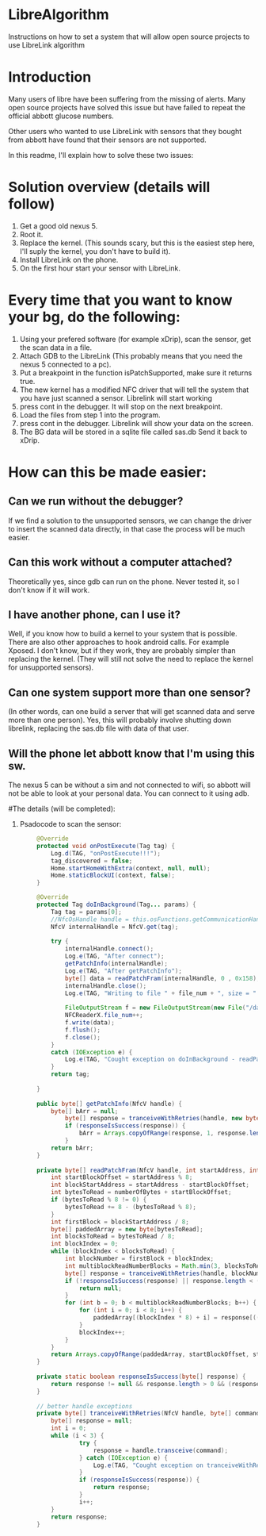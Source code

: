 # LibreAlgorithm
Instructions on how to set a system that will allow open source projects to use LibreLink algorithm

# Introduction

Many users of libre have been suffering from the missing of alerts. Many open source projects have 
solved this issue but have failed to repeat the official abbott glucose numbers.

Other users who wanted to use LibreLink with sensors that they bought from abbott have found that their
sensors are not supported.

In this readme, I'll explain how to solve these two issues:

# Solution overview (details will follow)

1. Get a good old nexus 5.
2. Root it.
3. Replace the kernel. (This sounds scary, but this is the easiest step here, I'll suply
the kernel, you don't have to build it).
4. Install LibreLink on the phone.
5. On the first hour start your sensor with LibreLink.


# Every time that you want to know your bg, do the following:
1. Using your prefered software (for example xDrip), scan the sensor, get the scan
data in a file.
2. Attach GDB to the LibreLink (This probably means that you need the nexus 5 connected to a pc).
3. Put a breakpoint in the function isPatchSupported, make sure it returns true.
4. The new kernel has a modified NFC driver that will tell the system that you have just scanned a sensor.
Librelink will start working
5. press cont in the debugger. It will stop on the next breakpoint.
6. Load the files from step 1 into the program.
7. press cont in the debugger. Librelink will show your data on the screen.
8. The BG data will be stored in a sqlite file called sas.db Send it back to xDrip.


# How can this be made easier:

## Can we run without the debugger?
If we find a solution to the unsupported sensors, we can change the driver to insert
the scanned data directly, in that case the process will be much easier.

## Can this work without a computer attached? 
Theoretically yes, since gdb can run on the phone. Never tested it, so I don't know if it will work.

## I have another phone, can I use it?
Well, if you know how to build a kernel to your system that is possible. <br />
There are also other approaches to hook android calls. For example Xposed.
I don't know, but if they work, they are probably simpler than replacing the kernel. 
(They will still not solve the need to replace the kernel for unsupported sensors).

## Can one system support more than one sensor?
(In other words, can one build a server that will get scanned data and serve more than one person).
Yes, this will probably involve shutting down librelink, replacing the sas.db file
with data of that user.

## Will the phone let abbott know that I'm using this sw.
The nexus 5 can be without a sim and not connected to wifi, so abbott will not be
able to look at your personal data.  You can connect to it using adb.

#The details (will be completed):

1. Psadocode to scan the sensor:
```java   
        @Override
        protected void onPostExecute(Tag tag) {
            Log.d(TAG, "onPostExecute!!!");
            tag_discovered = false;
            Home.startHomeWithExtra(context, null, null);
            Home.staticBlockUI(context, false);
        }

        @Override
        protected Tag doInBackground(Tag... params) {
            Tag tag = params[0];
            //NfcOsHandle handle = this.osFunctions.getCommunicationHandle(tag);
            NfcV internalHandle = NfcV.get(tag);
            
            try {
                internalHandle.connect();
                Log.e(TAG, "After connect");
                getPatchInfo(internalHandle);
                Log.e(TAG, "After getPatchInfo");
                byte[] data = readPatchFram(internalHandle, 0 , 0x158);
                internalHandle.close();
                Log.e(TAG, "Writing to file " + file_num + ", size = " + data.length);
                
                FileOutputStream f = new FileOutputStream(new File("/data/data/com.eveningoutpost.dexdrip/files/scan"+ file_num + ".dat"));
                NFCReaderX.file_num++;
                f.write(data);
                f.flush();
                f.close();
            }
            catch (IOException e) {
                Log.e(TAG, "Cought exception on doInBackground - readPatchFram failed", e);
            }
            return tag;
            
        }
        
        public byte[] getPatchInfo(NfcV handle) {
            byte[] bArr = null;
                byte[] response = tranceiveWithRetries(handle, new byte[]{(byte) 2, (byte) -95, (byte) 7, (byte) -62, (byte) -83, (byte) 117, (byte) 33});
                if (responseIsSuccess(response)) {
                    bArr = Arrays.copyOfRange(response, 1, response.length);
                }
            return bArr;
        }
        
        private byte[] readPatchFram(NfcV handle, int startAddress, int numberOfBytes) throws IOException {
            int startBlockOffset = startAddress % 8;
            int blockStartAddress = startAddress - startBlockOffset;
            int bytesToRead = numberOfBytes + startBlockOffset;
            if (bytesToRead % 8 != 0) {
                bytesToRead += 8 - (bytesToRead % 8);
            }
            int firstBlock = blockStartAddress / 8;
            byte[] paddedArray = new byte[bytesToRead];
            int blocksToRead = bytesToRead / 8;
            int blockIndex = 0;
            while (blockIndex < blocksToRead) {
                int blockNumber = firstBlock + blockIndex;
                int multiblockReadNumberBlocks = Math.min(3, blocksToRead - blockIndex);
                byte[] response = tranceiveWithRetries(handle, blockNumber <= 255 ? new byte[]{(byte) 2, (byte) 35, (byte) blockNumber, (byte) (multiblockReadNumberBlocks - 1)} : new byte[]{(byte) 2, (byte) -77, (byte) 7, (byte) blockNumber, (byte) (blockNumber >> 8), (byte) (multiblockReadNumberBlocks - 1)});
                if (!responseIsSuccess(response) || response.length < (multiblockReadNumberBlocks * 8) + 1) {
                    return null;
                }
                for (int b = 0; b < multiblockReadNumberBlocks; b++) {
                    for (int i = 0; i < 8; i++) {
                        paddedArray[(blockIndex * 8) + i] = response[((b * 8) + i) + 1];
                    }
                    blockIndex++;
                }
            }
            return Arrays.copyOfRange(paddedArray, startBlockOffset, startBlockOffset + numberOfBytes);
        }
        
        private static boolean responseIsSuccess(byte[] response) {
            return response != null && response.length > 0 && (response[0] & 1) == 0;
        }
        
        // better handle exceptions
        private byte[] tranceiveWithRetries(NfcV handle, byte[] command) {
            byte[] response = null;
            int i = 0;
            while (i < 3) {
                    try {
                        response = handle.transceive(command);
                    } catch (IOException e) {
                        Log.e(TAG, "Cought exception on tranceiveWithRetries - retrying");
                    }
                    if (responseIsSuccess(response)) {
                        return response;
                    }
                    i++;
            }
            return response;
        }
        
```



